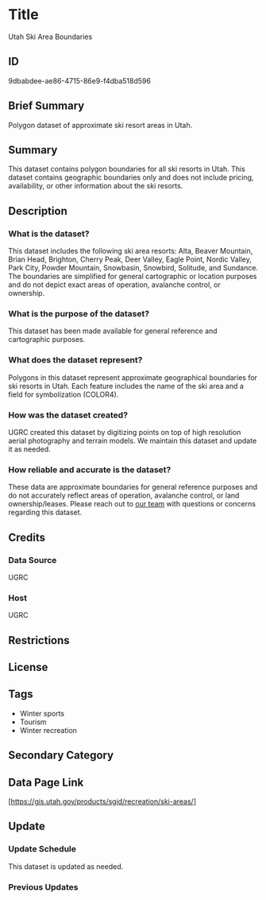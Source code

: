 # Title

Utah Ski Area Boundaries

## ID

9dbabdee-ae86-4715-86e9-f4dba518d596

## Brief Summary

Polygon dataset of approximate ski resort areas in Utah.

## Summary

This dataset contains polygon boundaries for all ski resorts in Utah. This dataset contains geographic boundaries only and does not include pricing, availability, or other information about the ski resorts.

## Description

### What is the dataset?

This dataset includes the following ski area resorts: Alta, Beaver Mountain, Brian Head, Brighton, Cherry Peak, Deer Valley, Eagle Point, Nordic Valley, Park City, Powder Mountain, Snowbasin, Snowbird, Solitude, and Sundance. The boundaries are simplified for general cartographic or location purposes and do not depict exact areas of operation, avalanche control, or ownership.

### What is the purpose of the dataset?

This dataset has been made available for general reference and cartographic purposes.

### What does the dataset represent?

Polygons in this dataset represent approximate geographical boundaries for ski resorts in Utah. Each feature includes the name of the ski area and a field for symbolization (COLOR4).

### How was the dataset created?

UGRC created this dataset by digitizing points on top of high resolution aerial photography and terrain models. We maintain this dataset and update it as needed.

### How reliable and accurate is the dataset?

These data are approximate boundaries for general reference purposes and do not accurately reflect areas of operation, avalanche control, or land ownership/leases. Please reach out to [our team](https://gis.utah.gov/contact/) with questions or concerns regarding this dataset.

## Credits

### Data Source

UGRC

### Host

UGRC

## Restrictions

## License

## Tags

- Winter sports
- Tourism
- Winter recreation

## Secondary Category

## Data Page Link

[https://gis.utah.gov/products/sgid/recreation/ski-areas/]

## Update

### Update Schedule

This dataset is updated as needed.

### Previous Updates
